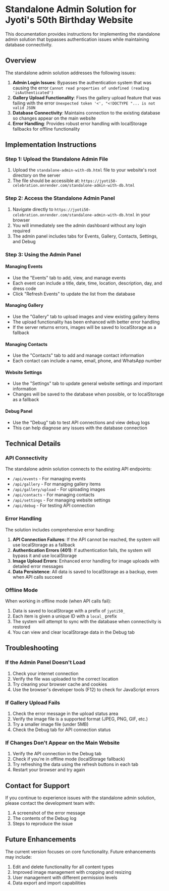 # Standalone Admin Solution for Jyoti's 50th Birthday Website

This documentation provides instructions for implementing the standalone admin solution that bypasses authentication issues while maintaining database connectivity.

## Overview

The standalone admin solution addresses the following issues:

1. **Admin Login Issues**: Bypasses the authentication system that was causing the error `Cannot read properties of undefined (reading 'isAuthenticated')`
2. **Gallery Upload Functionality**: Fixes the gallery upload feature that was failing with the error `Unexpected token '<', "<!DOCTYPE "... is not valid JSON`
3. **Database Connectivity**: Maintains connection to the existing database so changes appear on the main website
4. **Error Handling**: Provides robust error handling with localStorage fallbacks for offline functionality

## Implementation Instructions

### Step 1: Upload the Standalone Admin File

1. Upload the `standalone-admin-with-db.html` file to your website's root directory on the server
2. The file should be accessible at: `https://jyoti50-celebration.onrender.com/standalone-admin-with-db.html`

### Step 2: Access the Standalone Admin Panel

1. Navigate directly to `https://jyoti50-celebration.onrender.com/standalone-admin-with-db.html` in your browser
2. You will immediately see the admin dashboard without any login required
3. The admin panel includes tabs for Events, Gallery, Contacts, Settings, and Debug

### Step 3: Using the Admin Panel

#### Managing Events
- Use the "Events" tab to add, view, and manage events
- Each event can include a title, date, time, location, description, day, and dress code
- Click "Refresh Events" to update the list from the database

#### Managing Gallery
- Use the "Gallery" tab to upload images and view existing gallery items
- The upload functionality has been enhanced with better error handling
- If the server returns errors, images will be saved to localStorage as a fallback

#### Managing Contacts
- Use the "Contacts" tab to add and manage contact information
- Each contact can include a name, email, phone, and WhatsApp number

#### Website Settings
- Use the "Settings" tab to update general website settings and important information
- Changes will be saved to the database when possible, or to localStorage as a fallback

#### Debug Panel
- Use the "Debug" tab to test API connections and view debug logs
- This can help diagnose any issues with the database connection

## Technical Details

### API Connectivity

The standalone admin solution connects to the existing API endpoints:

- `/api/events` - For managing events
- `/api/gallery` - For managing gallery items
- `/api/gallery/upload` - For uploading images
- `/api/contacts` - For managing contacts
- `/api/settings` - For managing website settings
- `/api/debug` - For testing API connection

### Error Handling

The solution includes comprehensive error handling:

1. **API Connection Failures**: If the API cannot be reached, the system will use localStorage as a fallback
2. **Authentication Errors (401)**: If authentication fails, the system will bypass it and use localStorage
3. **Image Upload Errors**: Enhanced error handling for image uploads with detailed error messages
4. **Data Persistence**: All data is saved to localStorage as a backup, even when API calls succeed

### Offline Mode

When working in offline mode (when API calls fail):

1. Data is saved to localStorage with a prefix of `jyoti50_`
2. Each item is given a unique ID with a `local_` prefix
3. The system will attempt to sync with the database when connectivity is restored
4. You can view and clear localStorage data in the Debug tab

## Troubleshooting

### If the Admin Panel Doesn't Load

1. Check your internet connection
2. Verify the file was uploaded to the correct location
3. Try clearing your browser cache and cookies
4. Use the browser's developer tools (F12) to check for JavaScript errors

### If Gallery Upload Fails

1. Check the error message in the upload status area
2. Verify the image file is a supported format (JPEG, PNG, GIF, etc.)
3. Try a smaller image file (under 5MB)
4. Check the Debug tab for API connection status

### If Changes Don't Appear on the Main Website

1. Verify the API connection in the Debug tab
2. Check if you're in offline mode (localStorage fallback)
3. Try refreshing the data using the refresh buttons in each tab
4. Restart your browser and try again

## Contact for Support

If you continue to experience issues with the standalone admin solution, please contact the development team with:

1. A screenshot of the error message
2. The contents of the Debug log
3. Steps to reproduce the issue

## Future Enhancements

The current version focuses on core functionality. Future enhancements may include:

1. Edit and delete functionality for all content types
2. Improved image management with cropping and resizing
3. User management with different permission levels
4. Data export and import capabilities
